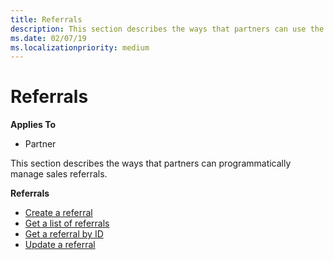```yaml
---
title: Referrals
description: This section describes the ways that partners can use the Partner Center to programmatically manage referrals.
ms.date: 02/07/19
ms.localizationpriority: medium
---
```


# Referrals

**Applies To**

- Partner

This section describes the ways that partners can programmatically manage sales referrals.

**Referrals**  

- [Create a referral](create-a-referral.md)
- [Get a list of referrals](get-a-list-of-referrals.md) 
- [Get a referral by ID](get-a-referral-by-Id.md) 
- [Update a referral](update-a-referral.md)
